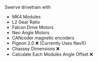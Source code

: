 Swerve drivetrain with
-  MK4 Modules 
-  L2 Gear Ratio 
-  Falcon Drive Motors 
-  Neo Angle Motors 
-  CANcoder magnetic encoders 
-  Pigeon 2.0 ❌ (Currently Uses NavX)
-  Chassey Dimensions ❌
-  Calculate Each Modules Angle Offset ❌
